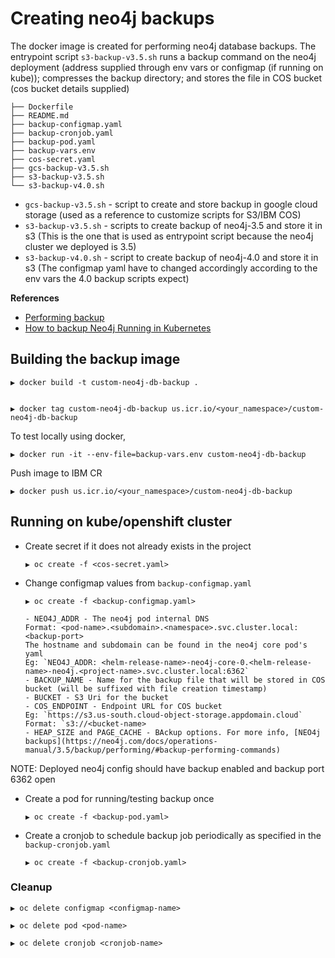 # Creating neo4j backups 

The docker image is created for performing neo4j database backups. The entrypoint script `s3-backup-v3.5.sh` runs a backup command on the neo4j deployment (address supplied through env vars or configmap (if running on kube)); compresses the backup directory; and stores the file in COS bucket (cos bucket details supplied)

```
├── Dockerfile
├── README.md
├── backup-configmap.yaml
├── backup-cronjob.yaml
├── backup-pod.yaml
├── backup-vars.env
├── cos-secret.yaml
├── gcs-backup-v3.5.sh
├── s3-backup-v3.5.sh
└── s3-backup-v4.0.sh
```
- `gcs-backup-v3.5.sh` - script to create and store backup in google cloud storage (used as a reference to customize scripts for S3/IBM COS)
- `s3-backup-v3.5.sh` - scripts to create backup of neo4j-3.5 and store it in s3 (This is the one that is used as entrypoint script because the neo4j cluster we deployed is 3.5)
- `s3-backup-v4.0.sh` - script to create backup of neo4j-4.0 and store it in s3 (The configmap yaml have to changed accordingly according to the env vars the 4.0 backup scripts expect)

**References**
- [Performing backup](https://neo4j.com/docs/operations-manual/3.5/backup/performing/#backup-performing-full)
- [How to backup Neo4j Running in Kubernetes](https://medium.com/neo4j/how-to-backup-neo4j-running-in-kubernetes-3697761f229a)


## Building the backup image 
```
▶ docker build -t custom-neo4j-db-backup .


▶ docker tag custom-neo4j-db-backup us.icr.io/<your_namespace>/custom-neo4j-db-backup
```
To test locally using docker,

```
▶ docker run -it --env-file=backup-vars.env custom-neo4j-db-backup
```
Push image to IBM CR
```
▶ docker push us.icr.io/<your_namespace>/custom-neo4j-db-backup
```

## Running on kube/openshift cluster
- Create secret if it does not already exists in the project
  ```
  ▶ oc create -f <cos-secret.yaml>
  ```
- Change configmap values from `backup-configmap.yaml`
    ```
    ▶ oc create -f <backup-configmap.yaml>
    ```
    ```
    - NEO4J_ADDR - The neo4j pod internal DNS 
    Format: <pod-name>.<subdomain>.<namespace>.svc.cluster.local:<backup-port>
    The hostname and subdomain can be found in the neo4j core pod's yaml
    Eg: `NEO4J_ADDR: <helm-release-name>-neo4j-core-0.<helm-release-name>-neo4j.<project-name>.svc.cluster.local:6362`
    - BACKUP_NAME - Name for the backup file that will be stored in COS bucket (will be suffixed with file creation timestamp)
    - BUCKET - S3 Uri for the bucket
    - COS_ENDPOINT - Endpoint URL for COS bucket
    Eg: `https://s3.us-south.cloud-object-storage.appdomain.cloud`
    Format: `s3://<bucket-name>
    - HEAP_SIZE and PAGE_CACHE - BAckup options. For more info, [NEO4j backups](https://neo4j.com/docs/operations-manual/3.5/backup/performing/#backup-performing-commands)
   ```
   
NOTE: 
Deployed neo4j config should have backup enabled and backup port 6362 open

- Create a pod for running/testing backup once 
    ```
    ▶ oc create -f <backup-pod.yaml>
    ```
- Create a cronjob to schedule backup job periodically as specified in the  `backup-cronjob.yaml`
  ```
  ▶ oc create -f <backup-cronjob.yaml>
  ```

### Cleanup
```
▶ oc delete configmap <configmap-name>

▶ oc delete pod <pod-name>

▶ oc delete cronjob <cronjob-name>
```